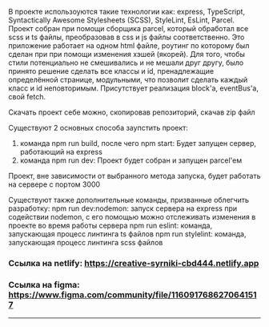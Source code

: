В проекте использоуются такие технологии как: express, TypeScript, Syntactically Awesome Stylesheets (SCSS), StyleLint, EsLint, Parcel.   
Проект собран при помощи сборщика parcel, который обработал все scss и ts файлы, преобразовав в css и js файлы соответственно.
Это приложение работает на одном html файле, роутинг по которому был сделан при при помощи изменения хэшей (якорей).
Для того, чтобы стили потенциально не смешивались и не мешали друг другу, было принято решение сделать все классы и id, пренадлежащие определённой странице, модульными, что позволит сделать каждый класс и id неповторимым.
Присутствует реализация block'а, eventBus'а, свой fetch.

Скачать проект себе можно, скопировав репозиторий, скачав zip файл

Существуют 2 основных способа заупстить проект: 
1) команда npm run build, после чего npm start: Будет запущен сервер, работающий на express
2) команда npm run dev: Проект будет собран и запущен parcel'ем

Проект, вне зависимости от выбранного метода запуска, будет работать на сервере с портом 3000

Существуют также дополнительные команды, призванные облегчить разработку: 
npm run dev:nodemon: запуск сервера на express при содействии nodemon, с его помощью можно отслеживать изменения в проекте во время работы сервера
npm run eslint: команда, запускающая процесс линтинга ts файлов
npm run stylelint: команда, запускающая процесс линтинга scss файлов

### Ссылка на netlify: https://creative-syrniki-cbd444.netlify.app

### Ссылка на figma: https://www.figma.com/community/file/1160917686270641517
---
